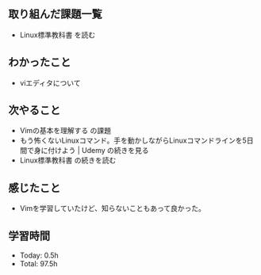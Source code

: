 ## 取り組んだ課題一覧
- Linux標準教科書 を読む
## わかったこと
- viエディタについて
## 次やること
- Vimの基本を理解する の課題
- もう怖くないLinuxコマンド。手を動かしながらLinuxコマンドラインを5日間で身に付けよう | Udemy の続きを見る
- Linux標準教科書 の続きを読む
## 感じたこと
- Vimを学習していたけど、知らないこともあって良かった。
## 学習時間
- Today: 0.5h
- Total: 97.5h